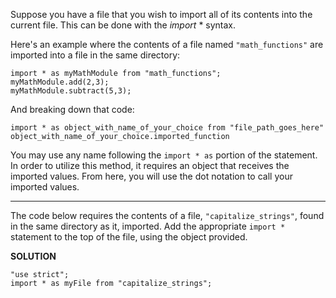 Suppose you have a file that you wish to import all of its contents into the current file. This can be done with the *import* * syntax.

Here's an example where the contents of a file named `"math_functions"` are imported into a file in the same directory:

```
import * as myMathModule from "math_functions";
myMathModule.add(2,3);
myMathModule.subtract(5,3);
```

And breaking down that code:

```
import * as object_with_name_of_your_choice from "file_path_goes_here"
object_with_name_of_your_choice.imported_function
```

You may use any name following the `import * as` portion of the statement. In order to utilize this method, it requires an object that receives the imported values. From here, you will use the dot notation to call your imported values.

---

The code below requires the contents of a file, `"capitalize_strings"`, found in the same directory as it, imported. Add the appropriate `import *` statement to the top of the file, using the object provided.

**SOLUTION**

```
"use strict";
import * as myFile from "capitalize_strings";
```
